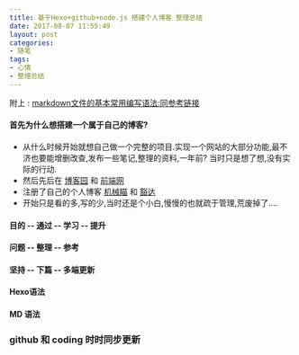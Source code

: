 ```yaml
---
title: 基于Hexo+github+node.js 搭建个人博客 整理总结
date: 2017-08-07 11:55:49
layout: post
categories:
- 随笔
tags:
- 心情
- 整理总结
---
```


附上 : [markdown文件的基本常用编写语法:同参考链接](http://www.cnblogs.com/liugang-vip/p/6337580.html)

<!-- more -->

#### 首先为什么想搭建一个属于自己的博客?

* 从什么时候开始就想自己做一个完整的项目.实现一个网站的大部分功能,最不济也要能增删改查,发布一些笔记,整理的资料,一年前? 当时只是想了想,没有实际的行动.
* 然后先后在 [博客园](https://www.cnblogs.com/) 和 [前端网](http://www.qdfuns.com/)
* 注册了自己的个人博客 [机械瞄](http://www.cnblogs.com/xf-note/) 和 [豁达](http://www.qdfuns.com/house)
* 开始只是看的多,写的少,当时还是个小白,慢慢的也就疏于管理,荒废掉了....


#### 目的 -- 通过  -- 学习 -- 提升

#### 问题 -- 整理 -- 参考

#### 坚持 -- 下篇 -- 多端更新

#### Hexo语法

#### MD 语法

### github 和 coding 时时同步更新